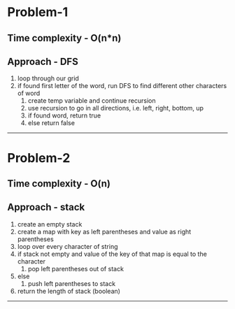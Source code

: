 # Problem-1

## Time complexity - O(n\*n)

## Approach - DFS

1. loop through our grid
2. if found first letter of the word, run DFS to find different other characters of word
   1. create temp variable and continue recursion
   2. use recursion to go in all directions, i.e. left, right, bottom, up
   3. if found word, return true
   4. else return false

---

# Problem-2

## Time complexity - O(n)

## Approach - stack

1. create an empty stack
2. create a map with key as left parentheses and value as right parentheses
3. loop over every character of string
4. if stack not empty and value of the key of that map is equal to the character
   1. pop left parentheses out of stack
5. else
   1. push left parentheses to stack
6. return the length of stack (boolean)

---
